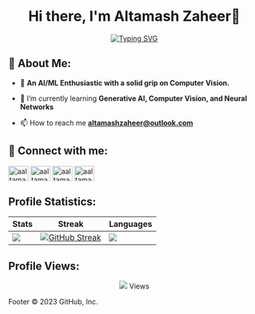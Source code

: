 <body>
    <div align="center">
      <h1 color=#F7CC18FF> Hi there, I'm Altamash Zaheer👋<a href="#"></h1>
    </div>
  <p align="center">
  <a href="https://git.io/typing-svg"><img src="https://readme-typing-svg.herokuapp.com?font=sans-serif+fonts&weight=800&size=24&duration=2000&pause=1000&color=F7CC18&center=true&vCenter=true&width=435&lines=Computer+Engineer+25*;Student+at+UET+Lahore;" alt="Typing SVG" /></a>
  </p>









## 🚀 About Me:
- 🤝 **An AI/ML Enthusiastic with a solid grip on Computer Vision.**

- 🌱 I’m currently learning **Generative AI, Computer Vision, and Neural Networks**

- 📫 How to reach me **altamashzaheer@outlook.com**









## 🔗 Connect with me:
<p align="left">
  <a href="https://github.com/aaltamashzaheer" target="blank"
    ><img
      align="center"
      src="https://raw.githubusercontent.com/rahuldkjain/github-profile-readme-generator/master/src/images/icons/Social/github.svg"
      alt="aaltamashzaheer"
      height="30"
      width="40"
  /></a>
  <a href="https://linkedin.com/in/aaltamashzaheer" target="blank"
    ><img
      align="center"
      src="https://raw.githubusercontent.com/rahuldkjain/github-profile-readme-generator/master/src/images/icons/Social/linked-in-alt.svg"
      alt="aaltamashzaheer"
      height="30"
      width="40"
  /></a>
  <a href="https://fb.com/aaltamashzaheer" target="blank"
    ><img
      align="center"
      src="https://raw.githubusercontent.com/rahuldkjain/github-profile-readme-generator/master/src/images/icons/Social/facebook.svg"
      alt="aaltamashzaheer"
      height="30"
      width="40"
  /></a>
  <a href="https://www.leetcode.com/aaltamashzaheer" target="blank"
    ><img
      align="center"
      src="https://raw.githubusercontent.com/rahuldkjain/github-profile-readme-generator/master/src/images/icons/Social/leet-code.svg"
      alt="aaltamashzaheer"
      height="30"
      width="40"
  /></a>
</p>









## Profile Statistics:
Stats|Streak|Languages
|---|---|---|
|![](https://github-profile-summary-cards.vercel.app/api/cards/stats?username=aaltamashzaheer&theme=gruvbox)|[![GitHub Streak](https://streak-stats.demolab.com/?user=aaltamashzaheer&theme=gruvbox&hide_border=true&border_radius=32&date_format=j%20M%5B%20Y%5D&ring=888888)](https://git.io/streak-stats)|![](https://github-profile-summary-cards.vercel.app/api/cards/repos-per-language?username=aaltamashzaheer&theme=gruvbox)|










## Profile Views:
<p align="center"> 
    <img src="https://profile-counter.glitch.me/aaltamashzaheer/count.svg" />
  Views<br>
  
</p>
Footer
© 2023 GitHub, Inc.









